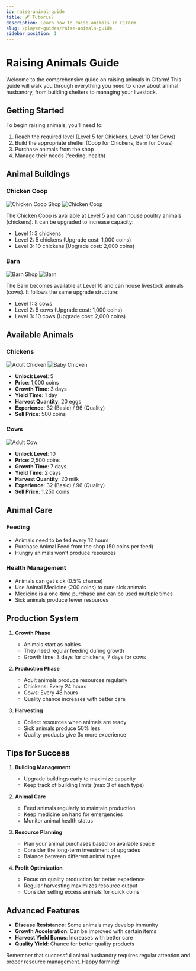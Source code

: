 ```yaml
---
id: raise-animal-guide
title: 🖋️ Tutorial
description: Learn how to raise animals in CiFarm
slug: /player-guides/raise-animals-guide
sidebar_position: 1
---
```


# Raising Animals Guide

Welcome to the comprehensive guide on raising animals in Cifarm! This guide will walk you through everything you need to know about animal husbandry, from building shelters to managing your livestock.

## Getting Started

To begin raising animals, you'll need to:

1. Reach the required level (Level 5 for Chickens, Level 10 for Cows)
2. Build the appropriate shelter (Coop for Chickens, Barn for Cows)
3. Purchase animals from the shop
4. Manage their needs (feeding, health)

## Animal Buildings

### Chicken Coop
![Chicken Coop Shop](/public/buildings/coop/shop.png)
![Chicken Coop](/public/buildings/coop/coop.png)

The Chicken Coop is available at Level 5 and can house poultry animals (chickens). It can be upgraded to increase capacity:

- Level 1: 3 chickens
- Level 2: 5 chickens (Upgrade cost: 1,000 coins)
- Level 3: 10 chickens (Upgrade cost: 2,000 coins)

### Barn
![Barn Shop](/public/buildings/barn/shop.png)
![Barn](/public/buildings/barn/barn.png)

The Barn becomes available at Level 10 and can house livestock animals (cows). It follows the same upgrade structure:

- Level 1: 3 cows
- Level 2: 5 cows (Upgrade cost: 1,000 coins)
- Level 3: 10 cows (Upgrade cost: 2,000 coins)

## Available Animals

### Chickens
![Adult Chicken](/public/animals/chicken/adult/adult.png)
![Baby Chicken](/public/animals/chicken/baby/baby.png)

- **Unlock Level**: 5
- **Price**: 1,000 coins
- **Growth Time**: 3 days
- **Yield Time**: 1 day
- **Harvest Quantity**: 20 eggs
- **Experience**: 32 (Basic) / 96 (Quality)
- **Sell Price**: 500 coins

### Cows
![Adult Cow](/public/animals/cow/adult/cow.png)

- **Unlock Level**: 10
- **Price**: 2,500 coins
- **Growth Time**: 7 days
- **Yield Time**: 2 days
- **Harvest Quantity**: 20 milk
- **Experience**: 32 (Basic) / 96 (Quality)
- **Sell Price**: 1,250 coins

## Animal Care

### Feeding
- Animals need to be fed every 12 hours
- Purchase Animal Feed from the shop (50 coins per feed)
- Hungry animals won't produce resources

### Health Management
- Animals can get sick (0.5% chance)
- Use Animal Medicine (200 coins) to cure sick animals
- Medicine is a one-time purchase and can be used multiple times
- Sick animals produce fewer resources

## Production System

1. **Growth Phase**
   - Animals start as babies
   - They need regular feeding during growth
   - Growth time: 3 days for chickens, 7 days for cows

2. **Production Phase**
   - Adult animals produce resources regularly
   - Chickens: Every 24 hours
   - Cows: Every 48 hours
   - Quality chance increases with better care

3. **Harvesting**
   - Collect resources when animals are ready
   - Sick animals produce 50% less
   - Quality products give 3x more experience

## Tips for Success

1. **Building Management**
   - Upgrade buildings early to maximize capacity
   - Keep track of building limits (max 3 of each type)

2. **Animal Care**
   - Feed animals regularly to maintain production
   - Keep medicine on hand for emergencies
   - Monitor animal health status

3. **Resource Planning**
   - Plan your animal purchases based on available space
   - Consider the long-term investment of upgrades
   - Balance between different animal types

4. **Profit Optimization**
   - Focus on quality production for better experience
   - Regular harvesting maximizes resource output
   - Consider selling excess animals for quick coins

## Advanced Features

- **Disease Resistance**: Some animals may develop immunity
- **Growth Acceleration**: Can be improved with certain items
- **Harvest Yield Bonus**: Increases with better care
- **Quality Yield**: Chance for better quality products

Remember that successful animal husbandry requires regular attention and proper resource management. Happy farming! 